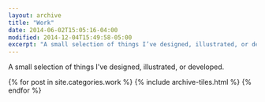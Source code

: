 ```yaml
---
layout: archive
title: "Work"
date: 2014-06-02T15:05:16-04:00
modified: 2014-12-04T15:49:58-05:00
excerpt: "A small selection of things I’ve designed, illustrated, or developed."
---
```


A small selection of things I've designed, illustrated, or developed.

<div class="tiles">
{% for post in site.categories.work %}
  {% include archive-tiles.html %}
{% endfor %}
</div><!-- /.tiles -->

